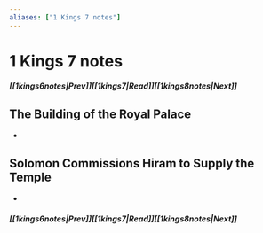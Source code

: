 ```yaml
---
aliases: ["1 Kings 7 notes"]
---
```

# 1 Kings 7 notes
##### <span class=arrow-left></span>[[1kings6notes|Prev]]<span class=navigation-separator></span>[[1kings7|Read]]<span class=navigation-separator></span>[[1kings8notes|Next]]<span class=arrow-right></span>
## The Building of the Royal Palace
- 
## Solomon Commissions Hiram to Supply the Temple
- 
##### <span class=arrow-left></span>[[1kings6notes|Prev]]<span class=navigation-separator></span>[[1kings7|Read]]<span class=navigation-separator></span>[[1kings8notes|Next]]<span class=arrow-right></span>